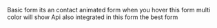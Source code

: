  Basic form its an contact animated form when you hover
 this form multi color will show 
 Api also integrated in this form 
 the best form